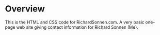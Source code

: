 # Overview

This is the HTML and CSS code for RichardSonnen.com. A very basic one-page web
site giving contact information for Richard Sonnen (Me).
